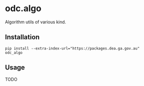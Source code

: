 odc.algo
========

Algorithm utils of various kind.

Installation
------------

```
pip install --extra-index-url="https://packages.dea.ga.gov.au" odc_algo
```

Usage
-----

TODO
